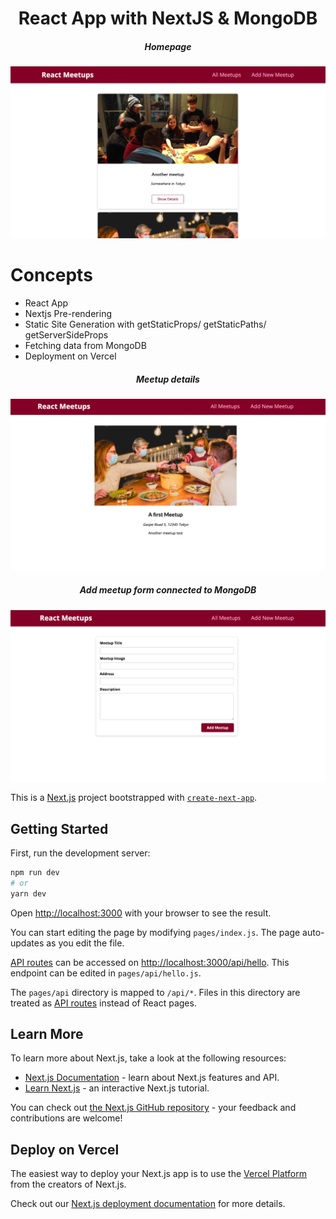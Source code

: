 <h1 align="center">React App with NextJS & MongoDB </h1>

<h5 align="center">Homepage</h5>
<p align="center">
  <img src="https://github.com/Ren33000/React--NEXTJS/blob/master/Screen%20Shot%202022-03-23%20at%2011.18.49.png"/>
</p>

# Concepts
* React App
* Nextjs Pre-rendering
* Static Site Generation with getStaticProps/ getStaticPaths/ getServerSideProps
* Fetching data from MongoDB
* Deployment on Vercel

<h5 align="center">Meetup details</h5>
<p align="center">
  <img src="https://github.com/Ren33000/React--NEXTJS/blob/master/Screen%20Shot%202022-03-23%20at%2011.19.06.png"/>
</p>

<h5 align="center">Add meetup form connected to MongoDB</h5>
<p align="center">
  <img src="https://github.com/Ren33000/React--NEXTJS/blob/master/Screen%20Shot%202022-03-23%20at%2011.19.14.png"/>
</p>



This is a [Next.js](https://nextjs.org/) project bootstrapped with [`create-next-app`](https://github.com/vercel/next.js/tree/canary/packages/create-next-app).

## Getting Started

First, run the development server:

```bash
npm run dev
# or
yarn dev
```

Open [http://localhost:3000](http://localhost:3000) with your browser to see the result.

You can start editing the page by modifying `pages/index.js`. The page auto-updates as you edit the file.

[API routes](https://nextjs.org/docs/api-routes/introduction) can be accessed on [http://localhost:3000/api/hello](http://localhost:3000/api/hello). This endpoint can be edited in `pages/api/hello.js`.

The `pages/api` directory is mapped to `/api/*`. Files in this directory are treated as [API routes](https://nextjs.org/docs/api-routes/introduction) instead of React pages.

## Learn More

To learn more about Next.js, take a look at the following resources:

- [Next.js Documentation](https://nextjs.org/docs) - learn about Next.js features and API.
- [Learn Next.js](https://nextjs.org/learn) - an interactive Next.js tutorial.

You can check out [the Next.js GitHub repository](https://github.com/vercel/next.js/) - your feedback and contributions are welcome!

## Deploy on Vercel

The easiest way to deploy your Next.js app is to use the [Vercel Platform](https://vercel.com/new?utm_medium=default-template&filter=next.js&utm_source=create-next-app&utm_campaign=create-next-app-readme) from the creators of Next.js.

Check out our [Next.js deployment documentation](https://nextjs.org/docs/deployment) for more details.
